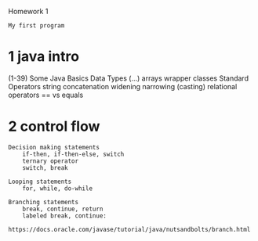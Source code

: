 Homework 1

    My first program 
    


# 1 java intro
(1-39)
    Some Java Basics
        Data Types (...)
            arrays
            wrapper classes
        Standard Operators
            string concatenation
            widening
            narrowing (casting)
            relational operators
            == vs equals


# 2 control flow

    Decision making statements
        if-then, if-then-else, switch
        ternary operator
        switch, break

    Looping statements
        for, while, do-while

    Branching statements
        break, continue, return
        labeled break, continue:
            https://docs.oracle.com/javase/tutorial/java/nutsandbolts/branch.html

    
    